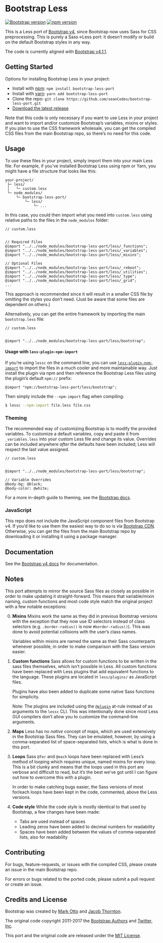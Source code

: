 # Bootstrap Less

[![Bootstrap version](https://img.shields.io/badge/Bootstrap-v4.1.1-563d7c.svg?colorA=563d7c&colorB=555555)](https://github.com/twbs/bootstrap/tree/v4.1.1)
[![npm version](https://img.shields.io/npm/v/bootstrap-less-port.svg)](https://www.npmjs.com/package/bootstrap-less-port)

This is a Less port of [Bootstrap v4](http://getbootstrap.com/), since Bootstrap now uses Sass for CSS preprocessing. This is purely a Sass→Less port: it doesn’t modify or build on the default Bootstrap styles in any way.

The code is currently aligned with [Bootstrap v4.1.1](https://github.com/twbs/bootstrap/tree/v4.1.1).



## Getting Started

Options for installing Bootstrap Less in your project:

- Install with [npm](https://www.npmjs.com/): `npm install bootstrap-less-port`
- Install with [yarn](https://yarnpkg.com/): `yarn add bootstrap-less-port`
- Clone the repo: `git clone https://github.com/seanCodes/bootstrap-less-port.git`
- [Download the latest release](https://github.com/seanCodes/bootstrap-less-port/archive/master.zip)

Note that this code is only necessary if you want to use Less in your project and want to import and/or customize Bootstrap’s variables, mixins or styles. If you plan to use the CSS framework wholesale, you can get the compiled CSS files from the main Bootstrap repo, so there’s no need for this code.



## Usage

To use these files in your project, simply import them into your main Less file. For example, if you’ve installed Bootstrap Less using npm or Yarn, you might have a file structure that looks like this:

```
your-project/
 ├─ less/
 │   └─ custom.less
 └─ node_modules/
     └─ bootstrap-less-port/
         └─ less/
             └─ ...
```

In this case, you could then import what you need into `custom.less` using relative paths to the files in the `node_modules` folder:

```less
// custom.less


// Required Files
@import "../../node_modules/bootstrap-less-port/less/_functions";
@import "../../node_modules/bootstrap-less-port/less/_variables";
@import "../../node_modules/bootstrap-less-port/less/_mixins";

// Optional Files
@import "../../node_modules/bootstrap-less-port/less/_reboot";
@import "../../node_modules/bootstrap-less-port/less/_utilities";
@import "../../node_modules/bootstrap-less-port/less/_type";
@import "../../node_modules/bootstrap-less-port/less/_grid";
...
```

This approach is recommended since it will result in a smaller CSS file by omitting the styles you don’t need. (Just be aware that some files are dependent on others.)

Alternatively, you can get the entire framework by importing the main `bootstrap.less` file:

```less
// custom.less


@import "../../node_modules/bootstrap-less-port/less/bootstrap";
```

#### Usage with `less-plugin-npm-import`

If you’re using `lessc` on the command line, you can use [`less-plugin-npm-import`](https://github.com/less/less-plugin-npm-import) to import the files in a much cooler and more maintainable way. Just install the plugin via npm and then reference the Bootstrap Less files using the plugin’s default `npm://` prefix:

```less
@import "npm://bootstrap-less-port/less/bootstrap";
```

Then simply include the `--npm-import` flag when compiling:

```bash
$ lessc --npm-import file.less file.css
```


### Theming

The recommended way of customizing Bootstrap is to modify the provided variables. To customize a default variables, copy and paste it from `_variables.less` into your custom Less file and change its value. Overrides can be included anywhere _after_ the defaults have been included; Less will respect the last value assigned.

```less
// custom.less


@import "../../node_modules/bootstrap-less-port/less/bootstrap";

// Variable Overrides
@body-bg: @black;
@body-color: @white;
```

For a more in-depth guide to theming, see the [Bootstrap docs](http://getbootstrap.com/docs/4.0/getting-started/theming/).


### JavaScript

This repo does _not_ include the JavaScript component files from Bootstrap v4. If you’d like to use them the easiest way to do so is via [Bootstrap CDN](https://www.bootstrapcdn.com/#quickstartjsbundle4_0_0_form). Otherwise, you can get the files from the main Bootstrap repo by downloading it or installing it using a package manager.


## Documentation

See the [Bootstrap v4 docs](http://getbootstrap.com/docs/4.0/getting-started/introduction/) for documentation.



## Notes

This port attempts to mirror the source Sass files as closely as possible in order to make updating it straight-forward. This means that variable/mixin naming, custom functions and most code style match the original project with a few notable exceptions:

0. **Mixins** Mixins work the same as they did in previous Bootstrap versions with the exception that they now use ID selectors instead of class selectors (e.g. `.border-radius()` is now `#border-radius()`). This was done to avoid potential collisions with the user’s class names.

   Variables within mixins are named the same as their Sass counterparts whenever possible, in order to make comparison with the Sass version easier.

0. **Custom functions** Sass allows for custom functions to be written in the sass files themselves, which isn’t possible in Less. All custom functions have been replaced with Less plugins that add equivalent functions to the language. These plugins are located in `less/plugins/` as JavaScript files.

   Plugins have also been added to duplicate some native Sass functions for simplicity.

   Note: The plugins are included using the [`@plugin`](http://lesscss.org/3.x/features/#plugin-atrules-feature) at-rule instead of as arguments to the `lessc` CLI. This was intentionally done since most Less GUI compilers don’t allow you to customize the command-line arguments.

0. **Maps** Less has no _native_ concept of maps, which are used extensively in the Bootstrap Sass files. They can be emulated, however, by using a comma-separated list of space-separated lists, which is what is done in this port.

0. **Loops** Sass `@for` and `@each` loops have been replaced with Less’s method of looping which requires unique, named mixins for every loop. This is a bit clunky and means that the loops used in this port are verbose and difficult to read, but it’s the best we’ve got until I can figure out how to overcome this with a plugin.

   In order to make catching bugs easier, the Sass versions of most for/each loops have been kept in the code, commented, above the Less versions.

0. **Code style** While the code style is mostly identical to that used by Bootstrap, a few changes have been made:
   - Tabs are used instead of spaces
   - Leading zeros have been added to decimal numbers for readability
   - Spaces have been added between the values of comma-separated lists, also for readability



## Contributing

For bugs, feature-requests, or issues with the compiled CSS, please create an issue in the main Bootstrap repo.

For errors or bugs related to the ported code, please submit a pull request or create an issue.



## Credits and License

Bootstrap was created by [Mark Otto](https://github.com/mdo) and [Jacob Thornton](https://github.com/fat).

The original code copyright 2011-2017 the [Bootstrap Authors](https://github.com/twbs/bootstrap/graphs/contributors) and [Twitter, Inc](https://twitter.com).

This port and the original code are released under the [MIT License](https://github.com/twbs/bootstrap/blob/master/LICENSE).
